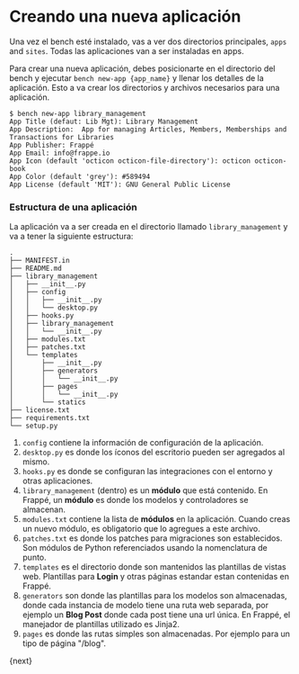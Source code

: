 # Creando una nueva aplicación

Una vez el bench esté instalado, vas a ver dos directorios principales, `apps` and `sites`. Todas las aplicaciones van a ser instaladas en apps.

Para crear una nueva aplicación, debes posicionarte en el directorio del bench y ejecutar `bench new-app {app_name}` y llenar los detalles de la aplicación. Esto a va crear los directorios y archivos necesarios para una aplicación.

	$ bench new-app library_management
	App Title (defaut: Lib Mgt): Library Management
	App Description:  App for managing Articles, Members, Memberships and Transactions for Libraries
	App Publisher: Frappé
	App Email: info@frappe.io
	App Icon (default 'octicon octicon-file-directory'): octicon octicon-book
	App Color (default 'grey'): #589494
	App License (default 'MIT'): GNU General Public License

### Estructura de una aplicación

La aplicación va a ser creada en el directorio llamado `library_management` y va a tener la siguiente estructura:

	.
	├── MANIFEST.in
	├── README.md
	├── library_management
	│   ├── __init__.py
	│   ├── config
	│   │   ├── __init__.py
	│   │   └── desktop.py
	│   ├── hooks.py
	│   ├── library_management
	│   │   └── __init__.py
	│   ├── modules.txt
	│   ├── patches.txt
	│   └── templates
	│       ├── __init__.py
	│       ├── generators
	│       │   └── __init__.py
	│       ├── pages
	│       │   └── __init__.py
	│       └── statics
	├── license.txt
	├── requirements.txt
	└── setup.py

1. `config` contiene la información de configuración de la aplicación.
1. `desktop.py` es donde los íconos del escritorio pueden ser agregados al mismo.
1. `hooks.py` es donde se configuran las integraciones con el entorno y otras aplicaciones.
1. `library_management` (dentro) es un **módulo** que está contenido. En Frappé, un **módulo** es donde los modelos y controladores se almacenan.
1. `modules.txt` contiene la lista de **módulos** en la aplicación. Cuando creas un nuevo módulo, es obligatorio que lo agregues a este archivo.
1. `patches.txt` es donde los patches para migraciones son establecidos. Son módulos de Python referenciados usando la nomenclatura de punto.
1. `templates` es el directorio donde son mantenidos las plantillas de vistas web. Plantillas para **Login** y otras páginas estandar estan contenidas en Frappé.
1. `generators` son donde las plantillas para los modelos son almacenadas, donde cada instancia de modelo tiene una ruta web separada, por ejemplo un **Blog Post** donde cada post tiene una url única.  En Frappé, el manejador de plantillas utilizado es Jinja2.
1. `pages` es donde las rutas simples son almacenadas. Por ejemplo para un tipo de página "/blog".

{next}
